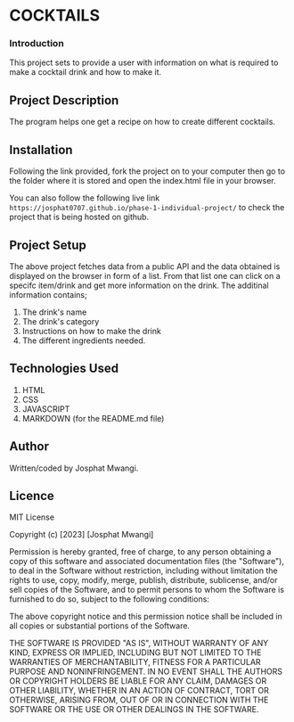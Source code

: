 # COCKTAILS
### Introduction
This project sets to provide a user with information on what is required to make a cocktail drink and how to make it.

## Project Description
The program helps one get a recipe on how to create different cocktails.

## Installation

Following the link provided, fork the project on to your computer then go to the folder where it is stored and open the index.html file in your browser.

You can also follow the following live link `https://josphat0707.github.io/phase-1-individual-project/` to check the project that is being hosted on github.

## Project Setup
The above project fetches data from a public API and the data obtained is displayed on the browser in form of a list. From that list one can click on a specifc item/drink and get more information on the drink. The additinal  information contains;
1. The drink's name
2. The drink's category
3. Instructions on how to make the drink
4. The different ingredients needed.

## Technologies Used
1. HTML
2. CSS
3. JAVASCRIPT
4. MARKDOWN (for the README.md file)

## Author
Written/coded by Josphat Mwangi.

## Licence
MIT License

Copyright (c) [2023] [Josphat Mwangi]

Permission is hereby granted, free of charge, to any person obtaining a copy of this software and associated documentation files (the "Software"), to deal in the Software without restriction, including without limitation the rights to use, copy, modify, merge, publish, distribute, sublicense, and/or sell copies of the Software, and to permit persons to whom the Software is furnished to do so, subject to the following conditions:

The above copyright notice and this permission notice shall be included in all copies or substantial portions of the Software.

THE SOFTWARE IS PROVIDED "AS IS", WITHOUT WARRANTY OF ANY KIND, EXPRESS OR IMPLIED, INCLUDING BUT NOT LIMITED TO THE WARRANTIES OF MERCHANTABILITY, FITNESS FOR A PARTICULAR PURPOSE AND NONINFRINGEMENT. IN NO EVENT SHALL THE AUTHORS OR COPYRIGHT HOLDERS BE LIABLE FOR ANY CLAIM, DAMAGES OR OTHER LIABILITY, WHETHER IN AN ACTION OF CONTRACT, TORT OR OTHERWISE, ARISING FROM, OUT OF OR IN CONNECTION WITH THE SOFTWARE OR THE USE OR OTHER DEALINGS IN THE SOFTWARE.
